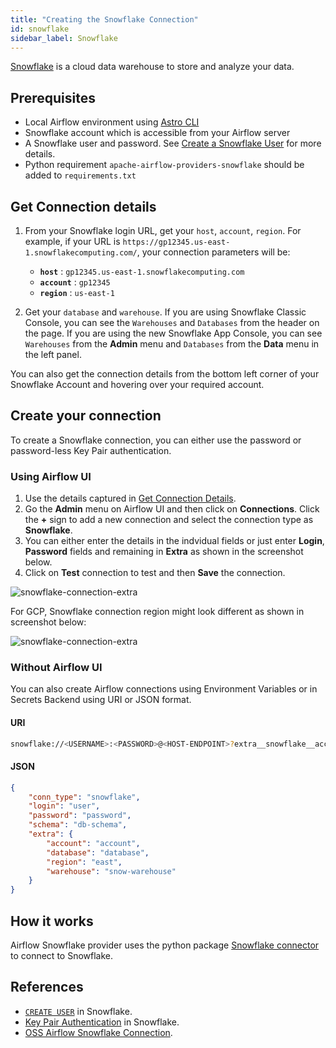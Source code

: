 ```yaml
---
title: "Creating the Snowflake Connection"
id: snowflake
sidebar_label: Snowflake
---
```


<head>
  <meta name="description" content="Learn how to create the Snowflake Connection." />
  <meta name="og:description" content="Learn how to create the Snowflake Connection." />
</head>

[Snowflake](https://www.snowflake.com/en/) is a cloud data warehouse to store and analyze your data.

## Prerequisites
- Local Airflow environment using [Astro CLI](https://docs.astronomer.io/astro/cli/overview)
- Snowflake account which is accessible from your Airflow server
- A Snowflake user and password. See [Create a Snowflake User](https://docs.snowflake.com/en/sql-reference/sql/create-user.html) for more details.
- Python requirement `apache-airflow-providers-snowflake` should be added to `requirements.txt`

## Get Connection details

1. From your Snowflake login URL, get your `host`, `account`, `region`. For example, if your URL is `https://gp12345.us-east-1.snowflakecomputing.com/`, your connection parameters will be:
    - **`host`**    : `gp12345.us-east-1.snowflakecomputing.com`
    - **`account`** : `gp12345`
    - **`region`**  : `us-east-1`

2. Get your `database` and `warehouse`. If you are using Snowflake Classic Console, you can see the `Warehouses` and `Databases` from the header on the page. If you are using the new Snowflake App Console, you can see `Warehouses` from the **Admin** menu and `Databases` from the **Data** menu in the left panel.

You can also get the connection details from the bottom left corner of your Snowflake Account and hovering over your required account.

## Create your connection

To create a Snowflake connection, you can either use the password or password-less Key Pair authentication.

### Using Airflow UI

1. Use the details captured in [Get Connection Details](snowflake#get-connection-details).
2. Go the **Admin** menu on Airflow UI and then click on **Connections**. Click the **+** sign to add a new connection and select the connection type as **Snowflake**.
3. You can either enter the details in the indvidual fields or just enter **Login**, **Password** fields and remaining in **Extra** as shown in the screenshot below.
4. Click on **Test** connection to test and then **Save** the connection.

![snowflake-connection-extra](/img/guides/connection-snowflake-extra.png)

For GCP, Snowflake connection region might look different as shown in screenshot below:

![snowflake-connection-extra](/img/guides/connection-snowflake-gcp.png)

### Without Airflow UI

You can also create Airflow connections using Environment Variables or in Secrets Backend using URI or JSON format. 

#### URI

```bash
snowflake://<USERNAME>:<PASSWORD>@<HOST-ENDPOINT>?extra__snowflake__account=<SNOWFLAKE-ACCOUNT>&extra__snowflake__database=<DATABASE>&extra__snowflake__region=<REGION>&extra__snowflake__warehouse=<WAREHOUSE>
```

#### JSON

```json
{
    "conn_type": "snowflake",
    "login": "user",
    "password": "password",
    "schema": "db-schema",
    "extra": {
        "account": "account",
        "database": "database",
        "region": "east",
        "warehouse": "snow-warehouse"
    }
}
```

## How it works

Airflow Snowflake provider uses the python package [Snowflake connector](https://github.com/snowflakedb/snowflake-connector-python) to connect to Snowflake.

## References

- [`CREATE USER`](https://docs.snowflake.com/en/sql-reference/sql/create-user) in Snowflake.
- [Key Pair Authentication](https://docs.snowflake.com/en/user-guide/key-pair-auth) in Snowflake.
- [OSS Airflow Snowflake Connection](https://airflow.apache.org/docs/apache-airflow-providers-snowflake/stable/connections/snowflake.html).